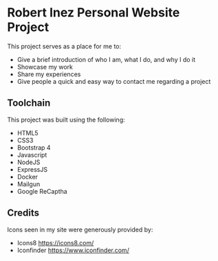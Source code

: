 # Robert Inez Personal Website Project
This project serves as a place for me to:
* Give a brief introduction of who I am, what I do, and why I do it
* Showcase my work
* Share my experiences
* Give people a quick and easy way to contact me regarding a project

## Toolchain
This project was built using the following:
* HTML5
* CSS3
* Bootstrap 4
* Javascript
* NodeJS  
* ExpressJS
* Docker
* Mailgun
* Google ReCaptha

## Credits
Icons seen in my site were generously provided by:
* Icons8 https://icons8.com/
* Iconfinder https://www.iconfinder.com/